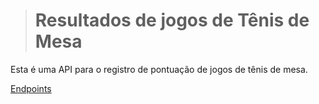 > # Resultados de jogos de Tênis de Mesa

Esta é uma API para o registro de pontuação de jogos de tênis de mesa.

[Endpoints](https://torneio-tm-api.herokuapp.com/swagger-ui/index.html#)


